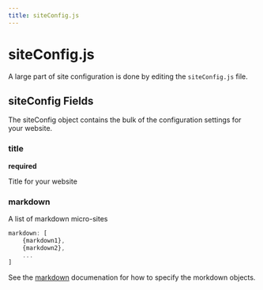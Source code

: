 ```yaml
---
title: siteConfig.js
---
```


# siteConfig.js

A large part of site configuration is done by editing the ``siteConfig.js`` file.

## siteConfig Fields

The siteConfig object contains the bulk of the configuration settings for your website.

### title

**required**

Title for your website

### markdown

A list of markdown micro-sites
```javascript
markdown: [
    {markdown1},
    {markdown2},
    ...
]
```
See the [markdown](./markdown.md) documenation for how to specify the morkdown objects.
